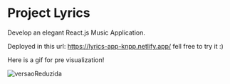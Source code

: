 # Project Lyrics

Develop an elegant React.js Music Application. 

Deployed in this url: https://lyrics-app-knpp.netlify.app/ fell free to try it :) 

Here is a gif for pre visualization!

![versaoReduzida](https://user-images.githubusercontent.com/102392874/210271053-afbee4e0-eb10-4320-9189-d2f21c6d234c.gif)

